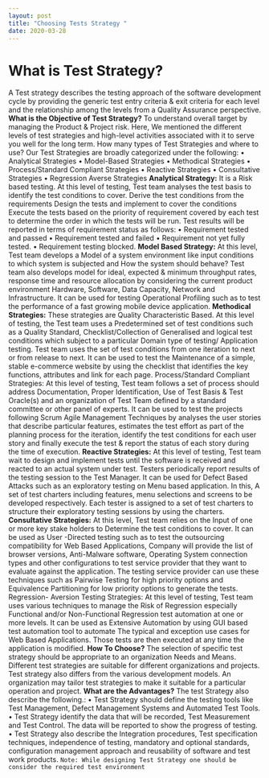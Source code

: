 ```yaml
---
layout: post
title: "Choosing Tests Strategy "
date: 2020-03-28
---
```

# What is Test Strategy?
A Test strategy describes the testing approach of the software development cycle by
providing the generic test entry criteria & exit criteria for each level and the relationship
among the levels from a Quality Assurance perspective.
**What is the Objective of Test Strategy?**
To understand overall target by managing the Product & Project risk. Here, We
mentioned the different levels of test strategies and high-level activities associated with
it to serve you well for the long term.
How many types of Test Strategies and where to use?
Our Test Strategies are broadly categorized under the following:
• Analytical Strategies
• Model-Based Strategies
• Methodical Strategies
• Process/Standard Compliant Strategies
• Reactive Strategies
• Consultative Strategies
• Regression Averse Strategies 
**Analytical Strategy:**
It is a Risk based testing. At this level of testing, Test team analyses the test basis to
identify the test conditions to cover.
Derive the test conditions from the requirements Design the tests and implement to
cover the conditions Execute the tests based on the priority of requirement covered by
each test to determine the order in which the tests will be run. Test results will be
reported in terms of requirement status as follows:
• Requirement tested and passed
• Requirement tested and failed
• Requirement not yet fully tested.
• Requirement testing blocked.
**Model Based Strategy:**
At this level, Test team develops a Model of a system environment like input
conditions to which system is subjected and How the system should behave? Test team
also develops model for ideal, expected & minimum throughput rates, response time
and resource allocation by considering the current product environment Hardware,
Software, Data Capacity, Network and Infrastructure.
It can be used for testing Operational Profiling such as to test the performance of a fast
growing mobile device application.
**Methodical Strategies:**
These strategies are Quality Characteristic Based. At this level of testing, the Test team
uses a Predetermined set of test conditions such as a Quality Standard,
Checklist/Collection of Generalised and logical test conditions which subject to a
particular Domain type of testing/ Application testing. Test team uses the set of test
conditions from one iteration to next or from release to next.
It can be used to test the Maintenance of a simple, stable e-commerce website by using
the checklist that identifies the key functions, attributes and link for each page.
Process/Standard Compliant Strategies:
At this level of testing, Test team follows a set of process should address
Documentation, Proper Identification, Use of Test Basis & Test Oracle(s) and an
organization of Test Team defined by a standard committee or other panel of experts.
It can be used to test the projects following Scrum Agile Management Techniques by
analyses the user stories that describe particular features, estimates the test effort as
part of the planning process for the iteration, identify the test conditions for each user 
story and finally execute the test & report the status of each story during the time of
execution.
**Reactive Strategies:**
At this level of testing, Test team wait to design and implement tests until the software is
received and reacted to an actual system under test. Testers periodically report results
of the testing session to the Test Manager.
It can be used for Defect Based Attacks such as an exploratory testing on Menu based
application. In this, A set of test charters including features, menu selections and
screens to be developed respectively. Each tester is assigned to a set of test charters to
structure their exploratory testing sessions by using the charters.
**Consultative Strategies:**
At this level, Test team relies on the Input of one or more key stake holders to
Determine the test conditions to cover. It can be used as User -Directed testing such as
to test the outsourcing compatibility for Web Based Applications, Company will provide
the list of browser versions, Anti-Malware software, Operating System connection types
and other configurations to test service provider that they want to evaluate against the
application. The testing service provider can use these techniques such as Pairwise
Testing for high priority options and Equivalence Partitioning for low priority options to
generate the tests.
Regression- Aversion Testing Strategies:
At this level of testing, Test team uses various techniques to manage the Risk of
Regression especially Functional and/or Non-Functional Regression test automation at
one or more levels.
It can be used as Extensive Automation by using GUI based test
automation tool to automate The typical and exception use cases for Web
Based Applications. Those tests are then executed at any time the
application is modified.
**How To Choose?**
The selection of specific test strategy should be appropriate to an organization Needs
and Means. Different test strategies are suitable for different organizations and projects.
Test strategy also differs from the various development models. An organization may
tailor test strategies to make it suitable for a particular operation and project.
**What are the Advantages?**
The test Strategy also describe the following.:
• Test Strategy should define the testing tools like Test Management, Defect
Management Systems and Automated Test Tools.
• Test Strategy identify the data that will be recorded, Test Measurement and Test
Control. The data will be reported to show the progress of testing.
• Test Strategy also describe the Integration procedures, Test specification
techniques, independence of testing, mandatory and optional standards,
configuration management approach and reusability of software and test work
products.
`Note: While designing Test Strategy one should be consider the required test
environment`


